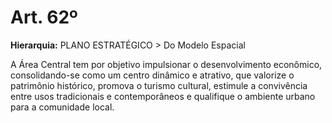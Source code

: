 # Art. 62º

**Hierarquia:** PLANO ESTRATÉGICO > Do Modelo Espacial

A Área Central tem por objetivo impulsionar o desenvolvimento econômico, consolidando-se como um centro dinâmico e atrativo, que valorize o patrimônio histórico, promova o turismo cultural, estimule a convivência entre usos tradicionais e contemporâneos e qualifique o ambiente urbano para a comunidade local.






